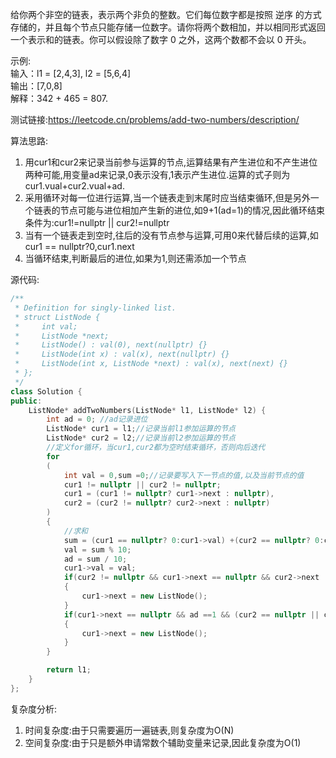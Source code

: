 给你两个非空的链表，表示两个非负的整数。它们每位数字都是按照 逆序 的方式存储的，并且每个节点只能存储一位数字。请你将两个数相加，并以相同形式返回一个表示和的链表。你可以假设除了数字 0 之外，这两个数都不会以 0 开头。

示例:  
输入：l1 = [2,4,3],  l2 = [5,6,4]  
输出：[7,0,8]  
解释：342 + 465 = 807.  

测试链接:https://leetcode.cn/problems/add-two-numbers/description/  

算法思路:  
1. 用cur1和cur2来记录当前参与运算的节点,运算结果有产生进位和不产生进位两种可能,用变量ad来记录,0表示没有,1表示产生进位.运算的式子则为cur1.vual+cur2.vual+ad.  
2. 采用循环对每一位进行运算,当一个链表走到末尾时应当结束循环,但是另外一个链表的节点可能与进位相加产生新的进位,如9+1(ad=1)的情况,因此循环结束条件为:cur1!=nullptr || cur2!=nullptr  
3. 当有一个链表走到空时,往后的没有节点参与运算,可用0来代替后续的运算,如cur1 == nullptr?0,cur1.next
4. 当循环结束,判断最后的进位,如果为1,则还需添加一个节点

源代码:  
```C++
/**
 * Definition for singly-linked list.
 * struct ListNode {
 *     int val;
 *     ListNode *next;
 *     ListNode() : val(0), next(nullptr) {}
 *     ListNode(int x) : val(x), next(nullptr) {}
 *     ListNode(int x, ListNode *next) : val(x), next(next) {}
 * };
 */
class Solution {
public:
    ListNode* addTwoNumbers(ListNode* l1, ListNode* l2) {
        int ad = 0; //ad记录进位
        ListNode* cur1 = l1;//记录当前l1参加运算的节点
        ListNode* cur2 = l2;//记录当前l2参加运算的节点
        //定义for循环，当cur1,cur2都为空时结束循环，否则向后迭代
        for
        (
            int val = 0,sum =0;//记录要写入下一节点的值,以及当前节点的值
            cur1 != nullptr || cur2 != nullptr;
            cur1 = (cur1 != nullptr? cur1->next : nullptr),
            cur2 = (cur2 != nullptr? cur2->next : nullptr)
        )
        {
            //求和
            sum = (cur1 == nullptr? 0:cur1->val) +(cur2 == nullptr? 0:cur2->val) + ad;
            val = sum % 10;
            ad = sum / 10;
            cur1->val = val;
            if(cur2 != nullptr && cur1->next == nullptr && cur2->next != nullptr)
            {
                cur1->next = new ListNode();
            }
            if(cur1->next == nullptr && ad ==1 && (cur2 == nullptr || cur2->next == nullptr))
            {
                cur1->next = new ListNode();
            }
        }

        return l1;
    }
};
```

复杂度分析:  
1. 时间复杂度:由于只需要遍历一遍链表,则复杂度为O(N)
2. 空间复杂度:由于只是额外申请常数个辅助变量来记录,因此复杂度为O(1)
